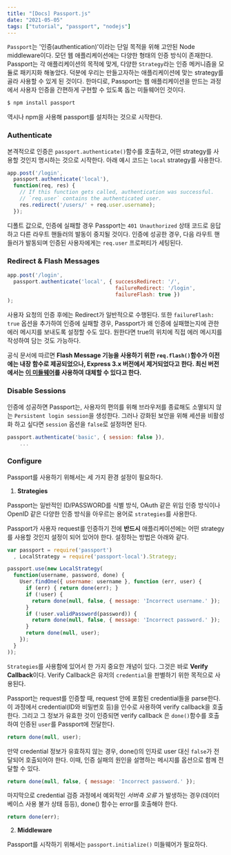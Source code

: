 ```yaml
---
title: "[Docs] Passport.js"
date: "2021-05-05"
tags: ["tutorial", "passport", "nodejs"]
---
```

```Passport```는 '인증(authentication)'이라는 단일 목적을 위해 고안된 Node middleware이다. 모던 웹 애플리케이션에는 다양한 형태의 인증 방식이 존재한다. Passport는 각 애플리케이션의 목적에 맞게, 다양한 ```Strategy```라는 인증 메커니즘을 모듈로 패키지화 해놓았다. 덕분에 우리는 만들고자하는 애플리케이션에 맞는 strategy를 골라 사용할 수 있게 된 것이다. 한마디로, Passport는 웹 애플리케이션을 만드는 과정에서 사용자 인증을 간편하게 구현할 수 있도록 돕는 미들웨어인 것이다.

```javascript
$ npm install passport
```

역시나 npm을 사용해 passport를 설치하는 것으로 시작한다.



### Authenticate

본격적으로 인증은 ```passport.authenticate()```함수를 호출하고, 어떤 strategy를 사용할 것인지 명시하는 것으로 시작한다. 아래 예시 코드는 ```local``` strategy를 사용한다.

```javascript
app.post('/login',
  passport.authenticate('local'),
  function(req, res) {
    // If this function gets called, authentication was successful.
    // `req.user` contains the authenticated user.
    res.redirect('/users/' + req.user.username);
  });
```

디폴트 값으로, 인증에 실패할 경우 Passport는 ```401 Unauthorized``` 상태 코드로 응답하고 다른 라우트 핸들러의 발동이 중지될 것이다. 인증에 성공한 경우, 다음 라우트 핸들러가 발동되며 인증된 사용자에게는 ```req.user``` 프로퍼티가 세팅된다.



### Redirect & Flash Messages

```javascript
app.post('/login',
  passport.authenticate('local', { successRedirect: '/',
                                   failureRedirect: '/login',
                                   failureFlash: true })
);
```

사용자 요청의 인증 후에는 Redirect가 일반적으로 수행된다. 또한 ```failureFlash: true``` 옵션을 추가하여 인증에 실패할 경우, Passport가 왜 인증에 실패했는지에 관한 에러 메시지를 보내도록 설정할 수도 있다. 원한다면 true의 위치에 직접 에러 메시지를 작성하여 담는 것도 가능하다. 

공식 문서에 따르면 **Flash Message 기능을 사용하기 위한 ```req.flash()```함수가 이전에는 내장 함수로 제공되었으나, Express 3.x 버전에서 제거되었다고 한다. 최신 버전에서는 [이 미들웨어](https://github.com/jaredhanson/connect-flash)를 사용하여 대체할 수 있다고 한다.**



### Disable Sessions

인증에 성공하면 Passport는, 사용자의 편의를 위해 브라우저를 종료해도 소멸되지 않는 ```Persistent login session```을 생성한다. 그러나 강화된 보안을 위해 세션을 비활성화 하고 싶다면 ```session``` 옵션을 ```false```로 설정하면 된다.

```javascript
passport.authenticate('basic', { session: false }),
    ...
```



### Configure

Passport를 사용하기 위해서는 세 가지 환경 설정이 필요하다.

1. **Strategies**

Passport는 일반적인 ID/PASSWORD를 식별 방식, OAuth 같은 위임 인증 방식이나 OpenID 같은 다양한 인증 방식을 아우르는 용어로 ```strategies```를 사용한다. 

Passport가 사용자 request를 인증하기 전에 **반드시** 애플리케이션에는 어떤 strategy를 사용할 것인지 설정이 되어 있어야 한다. 설정하는 방법은 아래와 같다.

```javascript
var passport = require('passport')
  , LocalStrategy = require('passport-local').Strategy;

passport.use(new LocalStrategy(
  function(username, password, done) {
    User.findOne({ username: username }, function (err, user) {
      if (err) { return done(err); }
      if (!user) {
        return done(null, false, { message: 'Incorrect username.' });
      }
      if (!user.validPassword(password)) {
        return done(null, false, { message: 'Incorrect password.' });
      }
      return done(null, user);
    });
  }
));
```



```Strategies```를 사용함에 있어서 한 가지 중요한 개념이 있다. 그것은 바로 **Verify Callback**이다. Verify Callback은 유저의 ```credential```을 판별하기 위한 목적으로 사용된다.

Passport는 request를 인증할 때, request 안에 포함된 credential들을 parse한다. 이 과정에서 credential(ID와 비밀번호 등)을 인수로 사용하여 verify callback을 호출한다. 그리고 그 정보가 유효한 것이 인증되면 verify callback 은 ```done()```함수를 호출하여 인증된 ```user```를 Passport에 전달한다.

```javascript
return done(null, user);
```

만약 credential 정보가 유효하지 않는 경우, done()의 인자로 user 대신 ```false```가 전달되어 호출되어야 한다. 이때, 인증 실패의 원인을 설명하는 메시지를 옵션으로 함께 전달할 수 있다.

```javascript
return done(null, false, { message: 'Incorrect password.' });
```

마지막으로 credential 검증 과정에서 예외적인 *서버측 오류* 가 발생하는 경우(데이터베이스 사용 불가 상태 등등), done() 함수는 error를 호출해야 한다.

```javascript
return done(err);
```



2. **Middleware**

Passport를 시작하기 위해서는 ```passport.initialize()``` 미들웨어가 필요하다.